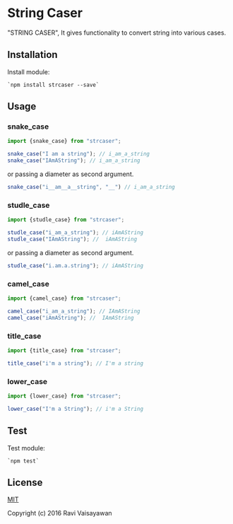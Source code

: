 # String Caser

"STRING CASER", It gives functionality to convert string into various cases.

## Installation

Install module:

    `npm install strcaser --save`
    
## Usage

### snake_case

```javascript
import {snake_case} from "strcaser";

snake_case("I am a string"); // i_am_a_string
snake_case("IAmAString"); // i_am_a_string
```

or passing a diameter as second argument.

```javascript
snake_case("i__am__a__string", "__") // i_am_a_string
```

### studle_case

```javascript
import {studle_case} from "strcaser";

studle_case("i_am_a_string"); // iAmAString
studle_case("IAmAString"); //  iAmAString
```

or passing a diameter as second argument.

```javascript
studle_case("i.am.a.string"); // iAmAString
```

### camel_case

```javascript
import {camel_case} from "strcaser";

camel_case("i_am_a_string"); // IAmAString
camel_case("iAmAString"); //  IAmAString
```

### title_case

```javascript
import {title_case} from "strcaser";

title_case("i'm a string"); // I'm a string
```


### lower_case

```javascript
import {lower_case} from "strcaser";

lower_case("I'm a String"); // i'm a String
```

## Test

Test module:

    `npm test`

## License

[MIT](http://opensource.org/licenses/MIT)

Copyright (c) 2016 Ravi Vaisayawan